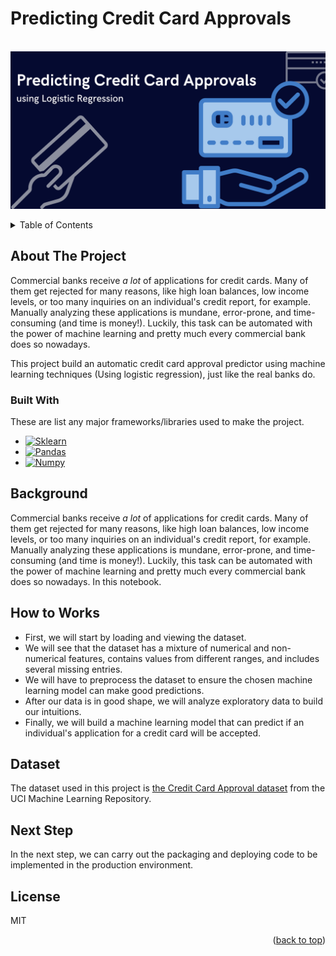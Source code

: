 # Predicting Credit Card Approvals

<br />
<div align="center">
  <a href="">
    <img src="static/Predicting Credit Card Approvals.png">
  </a>
</div>

<p></p>

<!-- TABLE OF CONTENTS -->
<details>
  <p>
  <summary>Table of Contents</summary>
  <ol>
    <li>
      <a href="#about-the-project">About The Project</a>
      <ul>
        <li><a href="#built-with">Built With</a></li>
      </ul>
    </li>
    <li><a href="#background">Background</a></li>
    <li><a href="#how-to-works">How to Works</a></li>
    <li><a href="#dataset">Dataset</a></li>
    <li><a href="#next-step">Next Step</a></li>
    <li><a href="#license">License</a></li>
  </ol>
  </p>
</details>


<p></p>

<!-- ABOUT THE PROJECT -->
## About The Project

Commercial banks receive <em>a lot</em> of applications for credit cards. Many of them get rejected for many reasons, like high loan balances, low income levels, or too many inquiries on an individual's credit report, for example. Manually analyzing these applications is mundane, error-prone, and time-consuming (and time is money!). Luckily, this task can be automated with the power of machine learning and pretty much every commercial bank does so nowadays. 

This project build an automatic credit card approval predictor using machine learning techniques (Using logistic regression), just like the real banks do.



### Built With

These are list any major frameworks/libraries used to make the project.

* [![Sklearn][Sklearn]][Sklearn-url]
* [![Pandas][Pandas]][Pandas-url]
* [![Numpy][Numpy]][Numpy-url]


## Background

Commercial banks receive <em>a lot</em> of applications for credit cards. Many of them get rejected for many reasons, like high loan balances, low income levels, or too many inquiries on an individual's credit report, for example. Manually analyzing these applications is mundane, error-prone, and time-consuming (and time is money!). Luckily, this task can be automated with the power of machine learning and pretty much every commercial bank does so nowadays. In this notebook.

## How to Works
- First, we will start by loading and viewing the dataset.
- We will see that the dataset has a mixture of numerical and non-numerical features, contains values from different ranges, and includes several missing entries.
- We will have to preprocess the dataset to ensure the chosen machine learning model can make good predictions.
- After our data is in good shape, we will analyze exploratory data to build our intuitions.
- Finally, we will build a machine learning model that can predict if an individual's application for a credit card will be accepted.


## Dataset
The dataset used in this project is [the Credit Card Approval dataset](http://archive.ics.uci.edu/ml/datasets/credit+approval) from the UCI Machine Learning Repository.

## Next Step 
In the next step, we can carry out the packaging and deploying code to be implemented in the production environment.

## License
MIT

<p align="right">(<a href="#automed-forecasting">back to top</a>)</p>


<!-- MARKDOWN LINKS & IMAGES -->
<!-- https://www.markdownguide.org/basic-syntax/#reference-style-links -->
[Sklearn]: https://img.shields.io/badge/scikit_learn-F7931E?style=for-the-badge&logo=scikit-learn&logoColor=white
[Sklearn-url]: https://scikit-learn.org/stable/
[Numpy]: https://img.shields.io/badge/Numpy-777BB4?style=for-the-badge&logo=numpy&logoColor=white
[Numpy-url]: https://numpy.org/
[Pandas]: https://img.shields.io/badge/Pandas-2C2D72?style=for-the-badge&logo=pandas&logoColor=white
[Pandas-url]: https://pandas.pydata.org/
